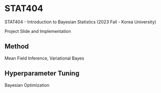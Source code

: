 # STAT404

STAT404 - Introduction to Bayesian Statistics (2023 Fall - Korea University)

Project Slide and Implementation

## Method

Mean Field Inference, Variational Bayes

## Hyperparameter Tuning

Bayesian Optimization
